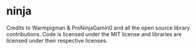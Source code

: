 # ninja

Credits to Warmpigman & ProNinjaGamin0 and all the open source library contributions. Code is licensed under the MIT license and libraries are licensed under their respective licenses.